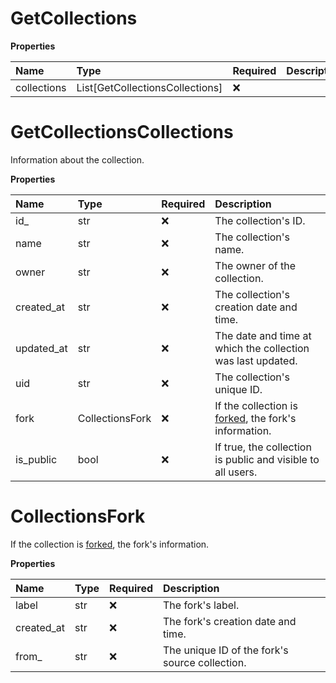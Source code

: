 # GetCollections

**Properties**

| Name        | Type                            | Required | Description |
| :---------- | :------------------------------ | :------- | :---------- |
| collections | List[GetCollectionsCollections] | ❌       |             |

# GetCollectionsCollections

Information about the collection.

**Properties**

| Name       | Type            | Required | Description                                                                                                                                                  |
| :--------- | :-------------- | :------- | :----------------------------------------------------------------------------------------------------------------------------------------------------------- |
| id\_       | str             | ❌       | The collection's ID.                                                                                                                                         |
| name       | str             | ❌       | The collection's name.                                                                                                                                       |
| owner      | str             | ❌       | The owner of the collection.                                                                                                                                 |
| created_at | str             | ❌       | The collection's creation date and time.                                                                                                                     |
| updated_at | str             | ❌       | The date and time at which the collection was last updated.                                                                                                  |
| uid        | str             | ❌       | The collection's unique ID.                                                                                                                                  |
| fork       | CollectionsFork | ❌       | If the collection is [forked](https://learning.postman.com/docs/collaborating-in-postman/version-control/#forking-postman-entities), the fork's information. |
| is_public  | bool            | ❌       | If true, the collection is public and visible to all users.                                                                                                  |

# CollectionsFork

If the collection is [forked](https://learning.postman.com/docs/collaborating-in-postman/version-control/#forking-postman-entities), the fork's information.

**Properties**

| Name       | Type | Required | Description                                    |
| :--------- | :--- | :------- | :--------------------------------------------- |
| label      | str  | ❌       | The fork's label.                              |
| created_at | str  | ❌       | The fork's creation date and time.             |
| from\_     | str  | ❌       | The unique ID of the fork's source collection. |

<!-- This file was generated by liblab | https://liblab.com/ -->
